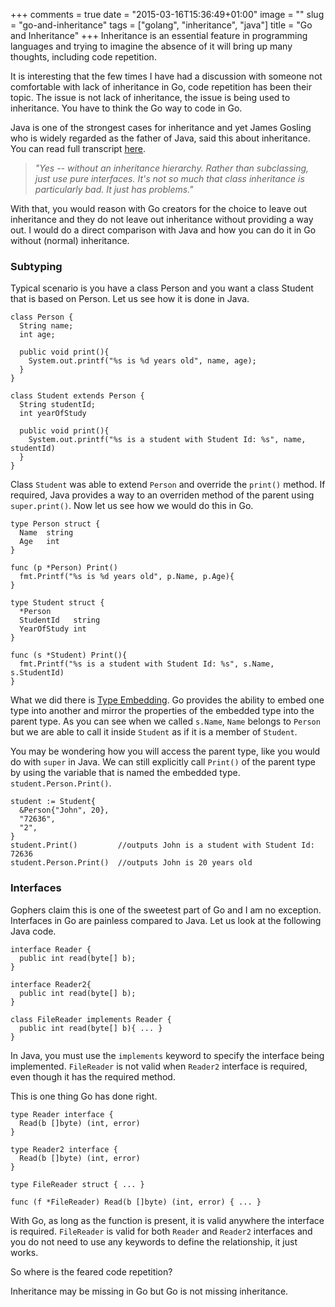 +++
comments = true
date = "2015-03-16T15:36:49+01:00"
image = ""
slug = "go-and-inheritance"
tags = ["golang", "inheritance", "java"]
title = "Go and Inheritance"
+++
Inheritance is an essential feature in programming languages and trying to imagine the absence of it will bring up many thoughts, including code repetition.

It is interesting that the few times I have had a discussion with someone not comfortable with lack of inheritance in Go, code repetition has been their topic. The issue is not lack of inheritance, the issue is being used to inheritance. You have to think the Go way to code in Go.

Java is one of the strongest cases for inheritance and yet James Gosling who is widely regarded as the father of Java, said this about inheritance. You can read full transcript [here](http://www.artima.com/intv/gosling3P.html). 

> _"Yes -- without an inheritance hierarchy. Rather than subclassing, just use pure interfaces. It's not so much that class inheritance is particularly bad. It just has problems."_

With that, you would reason with Go creators for the choice to leave out inheritance and they do not leave out inheritance without providing a way out. I would do a direct comparison with Java and how you can do it in Go without (normal) inheritance.

### Subtyping
Typical scenario is you have a class Person and you want a class Student that is based on Person. Let us see how it is done in Java.

```
class Person {
  String name;
  int age;

  public void print(){
    System.out.printf("%s is %d years old", name, age);
  }
}

class Student extends Person {
  String studentId;
  int yearOfStudy
    
  public void print(){
    System.out.printf("%s is a student with Student Id: %s", name, studentId)
  }
}
```
Class `Student` was able to extend `Person` and override the `print()` method. If required, Java provides a way to an overriden method of the parent using `super.print()`. Now let us see how we would do this in Go.
```
type Person struct {
  Name  string
  Age   int  
}

func (p *Person) Print()
  fmt.Printf("%s is %d years old", p.Name, p.Age){
}

type Student struct {
  *Person
  StudentId   string
  YearOfStudy int
}

func (s *Student) Print(){
  fmt.Printf("%s is a student with Student Id: %s", s.Name, s.StudentId)
}
```
What we did there is [Type Embedding](https://golang.org/doc/effective_go.html#embedding). Go provides the ability to embed one type into another and mirror the properties of the embedded type into the parent type. As you can see when we called `s.Name`, `Name` belongs to `Person` but we are able to call it inside `Student` as if it is a member of `Student`.

You may be wondering how you will access the parent type, like you would do with `super` in Java. We can still explicitly call `Print()` of the parent type by using the variable that is named the embedded type. `student.Person.Print()`.
```
student := Student{
  &Person{"John", 20},
  "72636",
  "2",
}
student.Print()         //outputs John is a student with Student Id: 72636
student.Person.Print()  //outputs John is 20 years old
```
### Interfaces
Gophers claim this is one of the sweetest part of Go and I am no exception. Interfaces in Go are painless compared to Java. Let us look at the following Java code.
```
interface Reader {
  public int read(byte[] b);
}

interface Reader2{
  public int read(byte[] b);
}

class FileReader implements Reader {
  public int read(byte[] b){ ... }
}
```
In Java, you must use the `implements` keyword to specify the interface being implemented. `FileReader` is not valid when `Reader2` interface is required, even though it has the required method. 

This is one thing Go has done right.
```
type Reader interface {
  Read(b []byte) (int, error)
}

type Reader2 interface {
  Read(b []byte) (int, error)
}

type FileReader struct { ... }

func (f *FileReader) Read(b []byte) (int, error) { ... }
```
With Go, as long as the function is present, it is valid anywhere the interface is required. `FileReader` is valid for both `Reader` and `Reader2` interfaces and you do not need to use any keywords to define the relationship, it just works.

So where is the feared code repetition? 

Inheritance may be missing in Go but Go is not missing inheritance.
